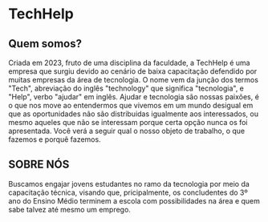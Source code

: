 
# TechHelp
## Quem somos? 
Criada em 2023, fruto de uma disciplina da faculdade, a TechHelp é uma empresa que surgiu devido ao cenário de baixa capacitação defendido por muitas empresas da área de tecnologia. O nome vem da junção dos termos "Tech", abreviação do inglês "technology" que significa "tecnologia", e "Help", verbo "ajudar" em inglês. Ajudar e tecnologia são nossas paixões, é o que nos move ao entendermos que vivemos em um mundo desigual em que as oportunidades não são distribuidas igualmente aos interessados, ou mesmo aqueles que não se interessam porque certa opção nunca os foi apresentada. Você verá a seguir qual o nosso objeto de trabalho, o que fazemos e porquê fazemos. 

## SOBRE NÓS
Buscamos engajar jovens estudantes no ramo da tecnologia por meio da capacitação técnica, visando que, pricipalmente, os concludentes do 3º ano do Ensino Médio terminem a escola com possibilidades na área e quem sabe talvez até mesmo um emprego. 
